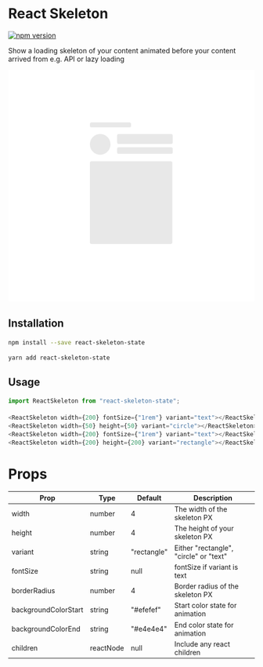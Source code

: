 # React Skeleton

[![npm version](https://badge.fury.io/js/react-skeleton-state.svg)](https://badge.fury.io/js/react-skeleton-state)

Show a loading skeleton of your content animated before your content arrived from e.g. API or lazy loading


![Example](https://raw.githubusercontent.com/tommyjepsen/react-skeleton-state/master/react-skeleton-example.png)

## Installation

```sh
npm install --save react-skeleton-state
```

```sh
yarn add react-skeleton-state
```

## Usage

```js
import ReactSkeleton from "react-skeleton-state";

<ReactSkeleton width={200} fontSize={"1rem"} variant="text"></ReactSkeleton>
<ReactSkeleton width={50} height={50} variant="circle"></ReactSkeleton>
<ReactSkeleton width={200} fontSize={"1rem"} variant="text"></ReactSkeleton>
<ReactSkeleton width={200} height={200} variant="rectangle"></ReactSkeleton>
```


# Props

| Prop                 | Type      | Default | Description                           |
| -------------------- | --------- | ------- | ------------------------------------- |
| width                | number    | 4 | The width of the skeleton PX        |
| height               | number    | 4  | The height of your skeleton PX      |
| variant              | string    | "rectangle" | Either "rectangle", "circle" or "text"           |
| fontSize             | string    | null       | fontSize if variant is text          |
| borderRadius         | number    | 4     | Border radius of the skeleton PX          |
| backgroundColorStart | string    | "#efefef" | Start color state for animation   |
| backgroundColorEnd   | string    | "#e4e4e4"  | End color state for animation |
| children             | reactNode | null    | Include any react children                  |